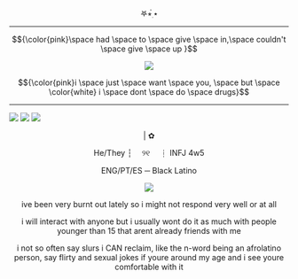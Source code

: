 

<p align="center">   
𖤐⭒๋࣭ ⭑
 
---
$${\color{pink}\space had \space to \space give \space in,\space couldn't \space give \space up }$$
<p align="center">
<img src="https://files.catbox.moe/v0390h.png" /></p>

$${\color{pink}i \space just \space want \space you, \space but \space \color{white} i  \space dont \space do \space drugs}$$

---

  [![](https://files.catbox.moe/7vnhjy.png)](https://astral.atabook.org/) [![](https://files.catbox.moe/2kbhsq.png)](https://kuromesh.straw.page/) [![](https://files.catbox.moe/yf46q0.png)](https://sntry.cc/shadowdog)



<p align="center">
|
   ✿


<p align="center">
He/They ┆  ୨୧  ┆ INFJ 4w5
 <p align="center">
  ENG/PT/ES ─  Black Latino 

<p align="center">
<img src="https://files.catbox.moe/rynhga.webp" /></p>

 <p align="center"> ive been very burnt out lately so i might not respond very well or at all 

 <p align="center">     
 i will interact with anyone but i usually wont do it as much with people younger than 15 that arent already friends with me

 <p align="center">    i not so often say slurs i CAN reclaim, like the n-word being an afrolatino person, say flirty and sexual jokes if youre around my age and i see youre comfortable with it



  


